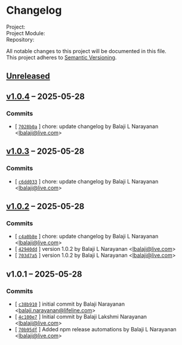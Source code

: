 # Changelog

Project:   
Project Module:   
Repository:   

All notable changes to this project will be documented in this file.  
This project adheres to [Semantic Versioning](https://semver.org/spec/v2.0.0.html).

## [Unreleased](https://github.com/balaji8385/hapi-zod/compare/v1.0.4...HEAD)

## [v1.0.4](https://github.com/balaji8385/hapi-zod/compare/v1.0.3...v1.0.4) – 2025-05-28

### Commits

- [ [`7028b0a`](/commit/7028b0af75ed5197e90dedceb1d12d0ea94508fc) ] chore: update changelog by Balaji L Narayanan <<lbalaji@live.com>>

## [v1.0.3](https://github.com/balaji8385/hapi-zod/compare/v1.0.2...v1.0.3) – 2025-05-28

### Commits

- [ [`c6dd033`](/commit/c6dd0335d6114374d70c42def7ef2f7f4bd50e89) ] chore: update changelog by Balaji L Narayanan <<lbalaji@live.com>>

## [v1.0.2](https://github.com/balaji8385/hapi-zod/compare/v1.0.1...v1.0.2) – 2025-05-28

### Commits

- [ [`c4a0b8e`](/commit/c4a0b8e2c9516809386a37c4e408a3f515d404d3) ] chore: update changelog by Balaji L Narayanan <<lbalaji@live.com>>
- [ [`42940dd`](/commit/42940dd0014eeebf6e6668ae1778996b4b876bd2) ] version 1.0.2 by Balaji L Narayanan <<lbalaji@live.com>>
- [ [`703d7a5`](/commit/703d7a509671b7b844b14cae9e62217448589220) ] version 1.0.2 by Balaji L Narayanan <<lbalaji@live.com>>

## v1.0.1 – 2025-05-28

### Commits

- [ [`c38b910`](/commit/c38b9104067ea4a3993b98a6518737b1be64b6a4) ] initial commit by Balaji Narayanan <<balaji.narayanan@lifeline.com>>
- [ [`4c100e7`](/commit/4c100e72280758495aba4037d56bb67f207491ac) ] Initial commit by Balaji Lakshmi Narayanan <<lbalaji@live.com>>
- [ [`70b95df`](/commit/70b95dfa24fee32b39522ab5089552df148f609d) ] Added npm release automations by Balaji L Narayanan <<lbalaji@live.com>>
